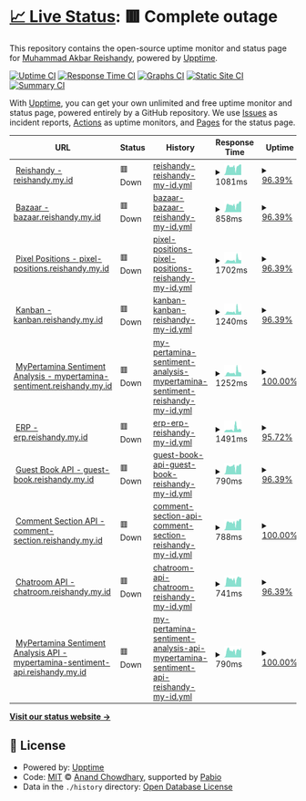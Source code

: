 # [📈 Live Status](https://Reishandy.github.io/upptime): <!--live status--> **🟥 Complete outage**

This repository contains the open-source uptime monitor and status page for [Muhammad Akbar Reishandy](https://reishandy.my.id/), powered by [Upptime](https://github.com/upptime/upptime).

[![Uptime CI](https://github.com/Reishandy/upptime/workflows/Uptime%20CI/badge.svg)](https://github.com/Reishandy/upptime/actions?query=workflow%3A%22Uptime+CI%22)
[![Response Time CI](https://github.com/Reishandy/upptime/workflows/Response%20Time%20CI/badge.svg)](https://github.com/Reishandy/upptime/actions?query=workflow%3A%22Response+Time+CI%22)
[![Graphs CI](https://github.com/Reishandy/upptime/workflows/Graphs%20CI/badge.svg)](https://github.com/Reishandy/upptime/actions?query=workflow%3A%22Graphs+CI%22)
[![Static Site CI](https://github.com/Reishandy/upptime/workflows/Static%20Site%20CI/badge.svg)](https://github.com/Reishandy/upptime/actions?query=workflow%3A%22Static+Site+CI%22)
[![Summary CI](https://github.com/Reishandy/upptime/workflows/Summary%20CI/badge.svg)](https://github.com/Reishandy/upptime/actions?query=workflow%3A%22Summary+CI%22)

With [Upptime](https://upptime.js.org), you can get your own unlimited and free uptime monitor and status page, powered entirely by a GitHub repository. We use [Issues](https://github.com/Reishandy/upptime/issues) as incident reports, [Actions](https://github.com/Reishandy/upptime/actions) as uptime monitors, and [Pages](https://Reishandy.github.io/upptime) for the status page.

<!--start: status pages-->
<!-- This summary is generated by Upptime (https://github.com/upptime/upptime) -->
<!-- Do not edit this manually, your changes will be overwritten -->
<!-- prettier-ignore -->
| URL | Status | History | Response Time | Uptime |
| --- | ------ | ------- | ------------- | ------ |
| <img alt="" src="https://icons.duckduckgo.com/ip3/reishandy.my.id.ico" height="13"> [Reishandy - reishandy.my.id](https://reishandy.my.id) | 🟥 Down | [reishandy-reishandy-my-id.yml](https://github.com/Reishandy/upptime/commits/HEAD/history/reishandy-reishandy-my-id.yml) | <details><summary><img alt="Response time graph" src="./graphs/reishandy-reishandy-my-id/response-time-week.png" height="20"> 1081ms</summary><br><a href="https://status.reishandy.my.id/history/reishandy-reishandy-my-id"><img alt="Response time 1084" src="https://img.shields.io/endpoint?url=https%3A%2F%2Fraw.githubusercontent.com%2FReishandy%2Fupptime%2FHEAD%2Fapi%2Freishandy-reishandy-my-id%2Fresponse-time.json"></a><br><a href="https://status.reishandy.my.id/history/reishandy-reishandy-my-id"><img alt="24-hour response time 851" src="https://img.shields.io/endpoint?url=https%3A%2F%2Fraw.githubusercontent.com%2FReishandy%2Fupptime%2FHEAD%2Fapi%2Freishandy-reishandy-my-id%2Fresponse-time-day.json"></a><br><a href="https://status.reishandy.my.id/history/reishandy-reishandy-my-id"><img alt="7-day response time 1081" src="https://img.shields.io/endpoint?url=https%3A%2F%2Fraw.githubusercontent.com%2FReishandy%2Fupptime%2FHEAD%2Fapi%2Freishandy-reishandy-my-id%2Fresponse-time-week.json"></a><br><a href="https://status.reishandy.my.id/history/reishandy-reishandy-my-id"><img alt="30-day response time 1084" src="https://img.shields.io/endpoint?url=https%3A%2F%2Fraw.githubusercontent.com%2FReishandy%2Fupptime%2FHEAD%2Fapi%2Freishandy-reishandy-my-id%2Fresponse-time-month.json"></a><br><a href="https://status.reishandy.my.id/history/reishandy-reishandy-my-id"><img alt="1-year response time 1084" src="https://img.shields.io/endpoint?url=https%3A%2F%2Fraw.githubusercontent.com%2FReishandy%2Fupptime%2FHEAD%2Fapi%2Freishandy-reishandy-my-id%2Fresponse-time-year.json"></a></details> | <details><summary><a href="https://status.reishandy.my.id/history/reishandy-reishandy-my-id">96.39%</a></summary><a href="https://status.reishandy.my.id/history/reishandy-reishandy-my-id"><img alt="All-time uptime 98.23%" src="https://img.shields.io/endpoint?url=https%3A%2F%2Fraw.githubusercontent.com%2FReishandy%2Fupptime%2FHEAD%2Fapi%2Freishandy-reishandy-my-id%2Fuptime.json"></a><br><a href="https://status.reishandy.my.id/history/reishandy-reishandy-my-id"><img alt="24-hour uptime 99.97%" src="https://img.shields.io/endpoint?url=https%3A%2F%2Fraw.githubusercontent.com%2FReishandy%2Fupptime%2FHEAD%2Fapi%2Freishandy-reishandy-my-id%2Fuptime-day.json"></a><br><a href="https://status.reishandy.my.id/history/reishandy-reishandy-my-id"><img alt="7-day uptime 96.39%" src="https://img.shields.io/endpoint?url=https%3A%2F%2Fraw.githubusercontent.com%2FReishandy%2Fupptime%2FHEAD%2Fapi%2Freishandy-reishandy-my-id%2Fuptime-week.json"></a><br><a href="https://status.reishandy.my.id/history/reishandy-reishandy-my-id"><img alt="30-day uptime 98.23%" src="https://img.shields.io/endpoint?url=https%3A%2F%2Fraw.githubusercontent.com%2FReishandy%2Fupptime%2FHEAD%2Fapi%2Freishandy-reishandy-my-id%2Fuptime-month.json"></a><br><a href="https://status.reishandy.my.id/history/reishandy-reishandy-my-id"><img alt="1-year uptime 98.23%" src="https://img.shields.io/endpoint?url=https%3A%2F%2Fraw.githubusercontent.com%2FReishandy%2Fupptime%2FHEAD%2Fapi%2Freishandy-reishandy-my-id%2Fuptime-year.json"></a></details>
| <img alt="" src="https://icons.duckduckgo.com/ip3/bazaar.reishandy.my.id.ico" height="13"> [Bazaar - bazaar.reishandy.my.id](https://bazaar.reishandy.my.id) | 🟥 Down | [bazaar-bazaar-reishandy-my-id.yml](https://github.com/Reishandy/upptime/commits/HEAD/history/bazaar-bazaar-reishandy-my-id.yml) | <details><summary><img alt="Response time graph" src="./graphs/bazaar-bazaar-reishandy-my-id/response-time-week.png" height="20"> 858ms</summary><br><a href="https://status.reishandy.my.id/history/bazaar-bazaar-reishandy-my-id"><img alt="Response time 862" src="https://img.shields.io/endpoint?url=https%3A%2F%2Fraw.githubusercontent.com%2FReishandy%2Fupptime%2FHEAD%2Fapi%2Fbazaar-bazaar-reishandy-my-id%2Fresponse-time.json"></a><br><a href="https://status.reishandy.my.id/history/bazaar-bazaar-reishandy-my-id"><img alt="24-hour response time 743" src="https://img.shields.io/endpoint?url=https%3A%2F%2Fraw.githubusercontent.com%2FReishandy%2Fupptime%2FHEAD%2Fapi%2Fbazaar-bazaar-reishandy-my-id%2Fresponse-time-day.json"></a><br><a href="https://status.reishandy.my.id/history/bazaar-bazaar-reishandy-my-id"><img alt="7-day response time 858" src="https://img.shields.io/endpoint?url=https%3A%2F%2Fraw.githubusercontent.com%2FReishandy%2Fupptime%2FHEAD%2Fapi%2Fbazaar-bazaar-reishandy-my-id%2Fresponse-time-week.json"></a><br><a href="https://status.reishandy.my.id/history/bazaar-bazaar-reishandy-my-id"><img alt="30-day response time 862" src="https://img.shields.io/endpoint?url=https%3A%2F%2Fraw.githubusercontent.com%2FReishandy%2Fupptime%2FHEAD%2Fapi%2Fbazaar-bazaar-reishandy-my-id%2Fresponse-time-month.json"></a><br><a href="https://status.reishandy.my.id/history/bazaar-bazaar-reishandy-my-id"><img alt="1-year response time 862" src="https://img.shields.io/endpoint?url=https%3A%2F%2Fraw.githubusercontent.com%2FReishandy%2Fupptime%2FHEAD%2Fapi%2Fbazaar-bazaar-reishandy-my-id%2Fresponse-time-year.json"></a></details> | <details><summary><a href="https://status.reishandy.my.id/history/bazaar-bazaar-reishandy-my-id">96.39%</a></summary><a href="https://status.reishandy.my.id/history/bazaar-bazaar-reishandy-my-id"><img alt="All-time uptime 98.23%" src="https://img.shields.io/endpoint?url=https%3A%2F%2Fraw.githubusercontent.com%2FReishandy%2Fupptime%2FHEAD%2Fapi%2Fbazaar-bazaar-reishandy-my-id%2Fuptime.json"></a><br><a href="https://status.reishandy.my.id/history/bazaar-bazaar-reishandy-my-id"><img alt="24-hour uptime 99.98%" src="https://img.shields.io/endpoint?url=https%3A%2F%2Fraw.githubusercontent.com%2FReishandy%2Fupptime%2FHEAD%2Fapi%2Fbazaar-bazaar-reishandy-my-id%2Fuptime-day.json"></a><br><a href="https://status.reishandy.my.id/history/bazaar-bazaar-reishandy-my-id"><img alt="7-day uptime 96.39%" src="https://img.shields.io/endpoint?url=https%3A%2F%2Fraw.githubusercontent.com%2FReishandy%2Fupptime%2FHEAD%2Fapi%2Fbazaar-bazaar-reishandy-my-id%2Fuptime-week.json"></a><br><a href="https://status.reishandy.my.id/history/bazaar-bazaar-reishandy-my-id"><img alt="30-day uptime 98.23%" src="https://img.shields.io/endpoint?url=https%3A%2F%2Fraw.githubusercontent.com%2FReishandy%2Fupptime%2FHEAD%2Fapi%2Fbazaar-bazaar-reishandy-my-id%2Fuptime-month.json"></a><br><a href="https://status.reishandy.my.id/history/bazaar-bazaar-reishandy-my-id"><img alt="1-year uptime 98.23%" src="https://img.shields.io/endpoint?url=https%3A%2F%2Fraw.githubusercontent.com%2FReishandy%2Fupptime%2FHEAD%2Fapi%2Fbazaar-bazaar-reishandy-my-id%2Fuptime-year.json"></a></details>
| <img alt="" src="https://icons.duckduckgo.com/ip3/pixel-positions.reishandy.my.id.ico" height="13"> [Pixel Positions - pixel-positions.reishandy.my.id](https://pixel-positions.reishandy.my.id) | 🟥 Down | [pixel-positions-pixel-positions-reishandy-my-id.yml](https://github.com/Reishandy/upptime/commits/HEAD/history/pixel-positions-pixel-positions-reishandy-my-id.yml) | <details><summary><img alt="Response time graph" src="./graphs/pixel-positions-pixel-positions-reishandy-my-id/response-time-week.png" height="20"> 1702ms</summary><br><a href="https://status.reishandy.my.id/history/pixel-positions-pixel-positions-reishandy-my-id"><img alt="Response time 1517" src="https://img.shields.io/endpoint?url=https%3A%2F%2Fraw.githubusercontent.com%2FReishandy%2Fupptime%2FHEAD%2Fapi%2Fpixel-positions-pixel-positions-reishandy-my-id%2Fresponse-time.json"></a><br><a href="https://status.reishandy.my.id/history/pixel-positions-pixel-positions-reishandy-my-id"><img alt="24-hour response time 987" src="https://img.shields.io/endpoint?url=https%3A%2F%2Fraw.githubusercontent.com%2FReishandy%2Fupptime%2FHEAD%2Fapi%2Fpixel-positions-pixel-positions-reishandy-my-id%2Fresponse-time-day.json"></a><br><a href="https://status.reishandy.my.id/history/pixel-positions-pixel-positions-reishandy-my-id"><img alt="7-day response time 1702" src="https://img.shields.io/endpoint?url=https%3A%2F%2Fraw.githubusercontent.com%2FReishandy%2Fupptime%2FHEAD%2Fapi%2Fpixel-positions-pixel-positions-reishandy-my-id%2Fresponse-time-week.json"></a><br><a href="https://status.reishandy.my.id/history/pixel-positions-pixel-positions-reishandy-my-id"><img alt="30-day response time 1517" src="https://img.shields.io/endpoint?url=https%3A%2F%2Fraw.githubusercontent.com%2FReishandy%2Fupptime%2FHEAD%2Fapi%2Fpixel-positions-pixel-positions-reishandy-my-id%2Fresponse-time-month.json"></a><br><a href="https://status.reishandy.my.id/history/pixel-positions-pixel-positions-reishandy-my-id"><img alt="1-year response time 1517" src="https://img.shields.io/endpoint?url=https%3A%2F%2Fraw.githubusercontent.com%2FReishandy%2Fupptime%2FHEAD%2Fapi%2Fpixel-positions-pixel-positions-reishandy-my-id%2Fresponse-time-year.json"></a></details> | <details><summary><a href="https://status.reishandy.my.id/history/pixel-positions-pixel-positions-reishandy-my-id">96.39%</a></summary><a href="https://status.reishandy.my.id/history/pixel-positions-pixel-positions-reishandy-my-id"><img alt="All-time uptime 98.23%" src="https://img.shields.io/endpoint?url=https%3A%2F%2Fraw.githubusercontent.com%2FReishandy%2Fupptime%2FHEAD%2Fapi%2Fpixel-positions-pixel-positions-reishandy-my-id%2Fuptime.json"></a><br><a href="https://status.reishandy.my.id/history/pixel-positions-pixel-positions-reishandy-my-id"><img alt="24-hour uptime 99.98%" src="https://img.shields.io/endpoint?url=https%3A%2F%2Fraw.githubusercontent.com%2FReishandy%2Fupptime%2FHEAD%2Fapi%2Fpixel-positions-pixel-positions-reishandy-my-id%2Fuptime-day.json"></a><br><a href="https://status.reishandy.my.id/history/pixel-positions-pixel-positions-reishandy-my-id"><img alt="7-day uptime 96.39%" src="https://img.shields.io/endpoint?url=https%3A%2F%2Fraw.githubusercontent.com%2FReishandy%2Fupptime%2FHEAD%2Fapi%2Fpixel-positions-pixel-positions-reishandy-my-id%2Fuptime-week.json"></a><br><a href="https://status.reishandy.my.id/history/pixel-positions-pixel-positions-reishandy-my-id"><img alt="30-day uptime 98.23%" src="https://img.shields.io/endpoint?url=https%3A%2F%2Fraw.githubusercontent.com%2FReishandy%2Fupptime%2FHEAD%2Fapi%2Fpixel-positions-pixel-positions-reishandy-my-id%2Fuptime-month.json"></a><br><a href="https://status.reishandy.my.id/history/pixel-positions-pixel-positions-reishandy-my-id"><img alt="1-year uptime 98.23%" src="https://img.shields.io/endpoint?url=https%3A%2F%2Fraw.githubusercontent.com%2FReishandy%2Fupptime%2FHEAD%2Fapi%2Fpixel-positions-pixel-positions-reishandy-my-id%2Fuptime-year.json"></a></details>
| <img alt="" src="https://icons.duckduckgo.com/ip3/kanban.reishandy.my.id.ico" height="13"> [Kanban - kanban.reishandy.my.id](https://kanban.reishandy.my.id) | 🟥 Down | [kanban-kanban-reishandy-my-id.yml](https://github.com/Reishandy/upptime/commits/HEAD/history/kanban-kanban-reishandy-my-id.yml) | <details><summary><img alt="Response time graph" src="./graphs/kanban-kanban-reishandy-my-id/response-time-week.png" height="20"> 1240ms</summary><br><a href="https://status.reishandy.my.id/history/kanban-kanban-reishandy-my-id"><img alt="Response time 1248" src="https://img.shields.io/endpoint?url=https%3A%2F%2Fraw.githubusercontent.com%2FReishandy%2Fupptime%2FHEAD%2Fapi%2Fkanban-kanban-reishandy-my-id%2Fresponse-time.json"></a><br><a href="https://status.reishandy.my.id/history/kanban-kanban-reishandy-my-id"><img alt="24-hour response time 837" src="https://img.shields.io/endpoint?url=https%3A%2F%2Fraw.githubusercontent.com%2FReishandy%2Fupptime%2FHEAD%2Fapi%2Fkanban-kanban-reishandy-my-id%2Fresponse-time-day.json"></a><br><a href="https://status.reishandy.my.id/history/kanban-kanban-reishandy-my-id"><img alt="7-day response time 1240" src="https://img.shields.io/endpoint?url=https%3A%2F%2Fraw.githubusercontent.com%2FReishandy%2Fupptime%2FHEAD%2Fapi%2Fkanban-kanban-reishandy-my-id%2Fresponse-time-week.json"></a><br><a href="https://status.reishandy.my.id/history/kanban-kanban-reishandy-my-id"><img alt="30-day response time 1248" src="https://img.shields.io/endpoint?url=https%3A%2F%2Fraw.githubusercontent.com%2FReishandy%2Fupptime%2FHEAD%2Fapi%2Fkanban-kanban-reishandy-my-id%2Fresponse-time-month.json"></a><br><a href="https://status.reishandy.my.id/history/kanban-kanban-reishandy-my-id"><img alt="1-year response time 1248" src="https://img.shields.io/endpoint?url=https%3A%2F%2Fraw.githubusercontent.com%2FReishandy%2Fupptime%2FHEAD%2Fapi%2Fkanban-kanban-reishandy-my-id%2Fresponse-time-year.json"></a></details> | <details><summary><a href="https://status.reishandy.my.id/history/kanban-kanban-reishandy-my-id">96.39%</a></summary><a href="https://status.reishandy.my.id/history/kanban-kanban-reishandy-my-id"><img alt="All-time uptime 98.23%" src="https://img.shields.io/endpoint?url=https%3A%2F%2Fraw.githubusercontent.com%2FReishandy%2Fupptime%2FHEAD%2Fapi%2Fkanban-kanban-reishandy-my-id%2Fuptime.json"></a><br><a href="https://status.reishandy.my.id/history/kanban-kanban-reishandy-my-id"><img alt="24-hour uptime 99.98%" src="https://img.shields.io/endpoint?url=https%3A%2F%2Fraw.githubusercontent.com%2FReishandy%2Fupptime%2FHEAD%2Fapi%2Fkanban-kanban-reishandy-my-id%2Fuptime-day.json"></a><br><a href="https://status.reishandy.my.id/history/kanban-kanban-reishandy-my-id"><img alt="7-day uptime 96.39%" src="https://img.shields.io/endpoint?url=https%3A%2F%2Fraw.githubusercontent.com%2FReishandy%2Fupptime%2FHEAD%2Fapi%2Fkanban-kanban-reishandy-my-id%2Fuptime-week.json"></a><br><a href="https://status.reishandy.my.id/history/kanban-kanban-reishandy-my-id"><img alt="30-day uptime 98.23%" src="https://img.shields.io/endpoint?url=https%3A%2F%2Fraw.githubusercontent.com%2FReishandy%2Fupptime%2FHEAD%2Fapi%2Fkanban-kanban-reishandy-my-id%2Fuptime-month.json"></a><br><a href="https://status.reishandy.my.id/history/kanban-kanban-reishandy-my-id"><img alt="1-year uptime 98.23%" src="https://img.shields.io/endpoint?url=https%3A%2F%2Fraw.githubusercontent.com%2FReishandy%2Fupptime%2FHEAD%2Fapi%2Fkanban-kanban-reishandy-my-id%2Fuptime-year.json"></a></details>
| <img alt="" src="https://icons.duckduckgo.com/ip3/mypertamina-sentiment.reishandy.my.id.ico" height="13"> [MyPertamina Sentiment Analysis - mypertamina-sentiment.reishandy.my.id](https://mypertamina-sentiment.reishandy.my.id) | 🟥 Down | [my-pertamina-sentiment-analysis-mypertamina-sentiment-reishandy-my-id.yml](https://github.com/Reishandy/upptime/commits/HEAD/history/my-pertamina-sentiment-analysis-mypertamina-sentiment-reishandy-my-id.yml) | <details><summary><img alt="Response time graph" src="./graphs/my-pertamina-sentiment-analysis-mypertamina-sentiment-reishandy-my-id/response-time-week.png" height="20"> 1252ms</summary><br><a href="https://status.reishandy.my.id/history/my-pertamina-sentiment-analysis-mypertamina-sentiment-reishandy-my-id"><img alt="Response time 1164" src="https://img.shields.io/endpoint?url=https%3A%2F%2Fraw.githubusercontent.com%2FReishandy%2Fupptime%2FHEAD%2Fapi%2Fmy-pertamina-sentiment-analysis-mypertamina-sentiment-reishandy-my-id%2Fresponse-time.json"></a><br><a href="https://status.reishandy.my.id/history/my-pertamina-sentiment-analysis-mypertamina-sentiment-reishandy-my-id"><img alt="24-hour response time 574" src="https://img.shields.io/endpoint?url=https%3A%2F%2Fraw.githubusercontent.com%2FReishandy%2Fupptime%2FHEAD%2Fapi%2Fmy-pertamina-sentiment-analysis-mypertamina-sentiment-reishandy-my-id%2Fresponse-time-day.json"></a><br><a href="https://status.reishandy.my.id/history/my-pertamina-sentiment-analysis-mypertamina-sentiment-reishandy-my-id"><img alt="7-day response time 1252" src="https://img.shields.io/endpoint?url=https%3A%2F%2Fraw.githubusercontent.com%2FReishandy%2Fupptime%2FHEAD%2Fapi%2Fmy-pertamina-sentiment-analysis-mypertamina-sentiment-reishandy-my-id%2Fresponse-time-week.json"></a><br><a href="https://status.reishandy.my.id/history/my-pertamina-sentiment-analysis-mypertamina-sentiment-reishandy-my-id"><img alt="30-day response time 1164" src="https://img.shields.io/endpoint?url=https%3A%2F%2Fraw.githubusercontent.com%2FReishandy%2Fupptime%2FHEAD%2Fapi%2Fmy-pertamina-sentiment-analysis-mypertamina-sentiment-reishandy-my-id%2Fresponse-time-month.json"></a><br><a href="https://status.reishandy.my.id/history/my-pertamina-sentiment-analysis-mypertamina-sentiment-reishandy-my-id"><img alt="1-year response time 1164" src="https://img.shields.io/endpoint?url=https%3A%2F%2Fraw.githubusercontent.com%2FReishandy%2Fupptime%2FHEAD%2Fapi%2Fmy-pertamina-sentiment-analysis-mypertamina-sentiment-reishandy-my-id%2Fresponse-time-year.json"></a></details> | <details><summary><a href="https://status.reishandy.my.id/history/my-pertamina-sentiment-analysis-mypertamina-sentiment-reishandy-my-id">100.00%</a></summary><a href="https://status.reishandy.my.id/history/my-pertamina-sentiment-analysis-mypertamina-sentiment-reishandy-my-id"><img alt="All-time uptime 100.00%" src="https://img.shields.io/endpoint?url=https%3A%2F%2Fraw.githubusercontent.com%2FReishandy%2Fupptime%2FHEAD%2Fapi%2Fmy-pertamina-sentiment-analysis-mypertamina-sentiment-reishandy-my-id%2Fuptime.json"></a><br><a href="https://status.reishandy.my.id/history/my-pertamina-sentiment-analysis-mypertamina-sentiment-reishandy-my-id"><img alt="24-hour uptime 100.00%" src="https://img.shields.io/endpoint?url=https%3A%2F%2Fraw.githubusercontent.com%2FReishandy%2Fupptime%2FHEAD%2Fapi%2Fmy-pertamina-sentiment-analysis-mypertamina-sentiment-reishandy-my-id%2Fuptime-day.json"></a><br><a href="https://status.reishandy.my.id/history/my-pertamina-sentiment-analysis-mypertamina-sentiment-reishandy-my-id"><img alt="7-day uptime 100.00%" src="https://img.shields.io/endpoint?url=https%3A%2F%2Fraw.githubusercontent.com%2FReishandy%2Fupptime%2FHEAD%2Fapi%2Fmy-pertamina-sentiment-analysis-mypertamina-sentiment-reishandy-my-id%2Fuptime-week.json"></a><br><a href="https://status.reishandy.my.id/history/my-pertamina-sentiment-analysis-mypertamina-sentiment-reishandy-my-id"><img alt="30-day uptime 100.00%" src="https://img.shields.io/endpoint?url=https%3A%2F%2Fraw.githubusercontent.com%2FReishandy%2Fupptime%2FHEAD%2Fapi%2Fmy-pertamina-sentiment-analysis-mypertamina-sentiment-reishandy-my-id%2Fuptime-month.json"></a><br><a href="https://status.reishandy.my.id/history/my-pertamina-sentiment-analysis-mypertamina-sentiment-reishandy-my-id"><img alt="1-year uptime 100.00%" src="https://img.shields.io/endpoint?url=https%3A%2F%2Fraw.githubusercontent.com%2FReishandy%2Fupptime%2FHEAD%2Fapi%2Fmy-pertamina-sentiment-analysis-mypertamina-sentiment-reishandy-my-id%2Fuptime-year.json"></a></details>
| <img alt="" src="https://icons.duckduckgo.com/ip3/erp.reishandy.my.id.ico" height="13"> [ERP - erp.reishandy.my.id](https://erp.reishandy.my.id) | 🟥 Down | [erp-erp-reishandy-my-id.yml](https://github.com/Reishandy/upptime/commits/HEAD/history/erp-erp-reishandy-my-id.yml) | <details><summary><img alt="Response time graph" src="./graphs/erp-erp-reishandy-my-id/response-time-week.png" height="20"> 1491ms</summary><br><a href="https://status.reishandy.my.id/history/erp-erp-reishandy-my-id"><img alt="Response time 1491" src="https://img.shields.io/endpoint?url=https%3A%2F%2Fraw.githubusercontent.com%2FReishandy%2Fupptime%2FHEAD%2Fapi%2Ferp-erp-reishandy-my-id%2Fresponse-time.json"></a><br><a href="https://status.reishandy.my.id/history/erp-erp-reishandy-my-id"><img alt="24-hour response time 681" src="https://img.shields.io/endpoint?url=https%3A%2F%2Fraw.githubusercontent.com%2FReishandy%2Fupptime%2FHEAD%2Fapi%2Ferp-erp-reishandy-my-id%2Fresponse-time-day.json"></a><br><a href="https://status.reishandy.my.id/history/erp-erp-reishandy-my-id"><img alt="7-day response time 1491" src="https://img.shields.io/endpoint?url=https%3A%2F%2Fraw.githubusercontent.com%2FReishandy%2Fupptime%2FHEAD%2Fapi%2Ferp-erp-reishandy-my-id%2Fresponse-time-week.json"></a><br><a href="https://status.reishandy.my.id/history/erp-erp-reishandy-my-id"><img alt="30-day response time 1491" src="https://img.shields.io/endpoint?url=https%3A%2F%2Fraw.githubusercontent.com%2FReishandy%2Fupptime%2FHEAD%2Fapi%2Ferp-erp-reishandy-my-id%2Fresponse-time-month.json"></a><br><a href="https://status.reishandy.my.id/history/erp-erp-reishandy-my-id"><img alt="1-year response time 1491" src="https://img.shields.io/endpoint?url=https%3A%2F%2Fraw.githubusercontent.com%2FReishandy%2Fupptime%2FHEAD%2Fapi%2Ferp-erp-reishandy-my-id%2Fresponse-time-year.json"></a></details> | <details><summary><a href="https://status.reishandy.my.id/history/erp-erp-reishandy-my-id">95.72%</a></summary><a href="https://status.reishandy.my.id/history/erp-erp-reishandy-my-id"><img alt="All-time uptime 95.72%" src="https://img.shields.io/endpoint?url=https%3A%2F%2Fraw.githubusercontent.com%2FReishandy%2Fupptime%2FHEAD%2Fapi%2Ferp-erp-reishandy-my-id%2Fuptime.json"></a><br><a href="https://status.reishandy.my.id/history/erp-erp-reishandy-my-id"><img alt="24-hour uptime 99.98%" src="https://img.shields.io/endpoint?url=https%3A%2F%2Fraw.githubusercontent.com%2FReishandy%2Fupptime%2FHEAD%2Fapi%2Ferp-erp-reishandy-my-id%2Fuptime-day.json"></a><br><a href="https://status.reishandy.my.id/history/erp-erp-reishandy-my-id"><img alt="7-day uptime 95.72%" src="https://img.shields.io/endpoint?url=https%3A%2F%2Fraw.githubusercontent.com%2FReishandy%2Fupptime%2FHEAD%2Fapi%2Ferp-erp-reishandy-my-id%2Fuptime-week.json"></a><br><a href="https://status.reishandy.my.id/history/erp-erp-reishandy-my-id"><img alt="30-day uptime 95.72%" src="https://img.shields.io/endpoint?url=https%3A%2F%2Fraw.githubusercontent.com%2FReishandy%2Fupptime%2FHEAD%2Fapi%2Ferp-erp-reishandy-my-id%2Fuptime-month.json"></a><br><a href="https://status.reishandy.my.id/history/erp-erp-reishandy-my-id"><img alt="1-year uptime 95.72%" src="https://img.shields.io/endpoint?url=https%3A%2F%2Fraw.githubusercontent.com%2FReishandy%2Fupptime%2FHEAD%2Fapi%2Ferp-erp-reishandy-my-id%2Fuptime-year.json"></a></details>
| <img alt="" src="https://icons.duckduckgo.com/ip3/guest-book.reishandy.my.id.ico" height="13"> [Guest Book API - guest-book.reishandy.my.id](https://guest-book.reishandy.my.id) | 🟥 Down | [guest-book-api-guest-book-reishandy-my-id.yml](https://github.com/Reishandy/upptime/commits/HEAD/history/guest-book-api-guest-book-reishandy-my-id.yml) | <details><summary><img alt="Response time graph" src="./graphs/guest-book-api-guest-book-reishandy-my-id/response-time-week.png" height="20"> 790ms</summary><br><a href="https://status.reishandy.my.id/history/guest-book-api-guest-book-reishandy-my-id"><img alt="Response time 790" src="https://img.shields.io/endpoint?url=https%3A%2F%2Fraw.githubusercontent.com%2FReishandy%2Fupptime%2FHEAD%2Fapi%2Fguest-book-api-guest-book-reishandy-my-id%2Fresponse-time.json"></a><br><a href="https://status.reishandy.my.id/history/guest-book-api-guest-book-reishandy-my-id"><img alt="24-hour response time 650" src="https://img.shields.io/endpoint?url=https%3A%2F%2Fraw.githubusercontent.com%2FReishandy%2Fupptime%2FHEAD%2Fapi%2Fguest-book-api-guest-book-reishandy-my-id%2Fresponse-time-day.json"></a><br><a href="https://status.reishandy.my.id/history/guest-book-api-guest-book-reishandy-my-id"><img alt="7-day response time 790" src="https://img.shields.io/endpoint?url=https%3A%2F%2Fraw.githubusercontent.com%2FReishandy%2Fupptime%2FHEAD%2Fapi%2Fguest-book-api-guest-book-reishandy-my-id%2Fresponse-time-week.json"></a><br><a href="https://status.reishandy.my.id/history/guest-book-api-guest-book-reishandy-my-id"><img alt="30-day response time 790" src="https://img.shields.io/endpoint?url=https%3A%2F%2Fraw.githubusercontent.com%2FReishandy%2Fupptime%2FHEAD%2Fapi%2Fguest-book-api-guest-book-reishandy-my-id%2Fresponse-time-month.json"></a><br><a href="https://status.reishandy.my.id/history/guest-book-api-guest-book-reishandy-my-id"><img alt="1-year response time 790" src="https://img.shields.io/endpoint?url=https%3A%2F%2Fraw.githubusercontent.com%2FReishandy%2Fupptime%2FHEAD%2Fapi%2Fguest-book-api-guest-book-reishandy-my-id%2Fresponse-time-year.json"></a></details> | <details><summary><a href="https://status.reishandy.my.id/history/guest-book-api-guest-book-reishandy-my-id">96.39%</a></summary><a href="https://status.reishandy.my.id/history/guest-book-api-guest-book-reishandy-my-id"><img alt="All-time uptime 98.23%" src="https://img.shields.io/endpoint?url=https%3A%2F%2Fraw.githubusercontent.com%2FReishandy%2Fupptime%2FHEAD%2Fapi%2Fguest-book-api-guest-book-reishandy-my-id%2Fuptime.json"></a><br><a href="https://status.reishandy.my.id/history/guest-book-api-guest-book-reishandy-my-id"><img alt="24-hour uptime 99.99%" src="https://img.shields.io/endpoint?url=https%3A%2F%2Fraw.githubusercontent.com%2FReishandy%2Fupptime%2FHEAD%2Fapi%2Fguest-book-api-guest-book-reishandy-my-id%2Fuptime-day.json"></a><br><a href="https://status.reishandy.my.id/history/guest-book-api-guest-book-reishandy-my-id"><img alt="7-day uptime 96.39%" src="https://img.shields.io/endpoint?url=https%3A%2F%2Fraw.githubusercontent.com%2FReishandy%2Fupptime%2FHEAD%2Fapi%2Fguest-book-api-guest-book-reishandy-my-id%2Fuptime-week.json"></a><br><a href="https://status.reishandy.my.id/history/guest-book-api-guest-book-reishandy-my-id"><img alt="30-day uptime 98.23%" src="https://img.shields.io/endpoint?url=https%3A%2F%2Fraw.githubusercontent.com%2FReishandy%2Fupptime%2FHEAD%2Fapi%2Fguest-book-api-guest-book-reishandy-my-id%2Fuptime-month.json"></a><br><a href="https://status.reishandy.my.id/history/guest-book-api-guest-book-reishandy-my-id"><img alt="1-year uptime 98.23%" src="https://img.shields.io/endpoint?url=https%3A%2F%2Fraw.githubusercontent.com%2FReishandy%2Fupptime%2FHEAD%2Fapi%2Fguest-book-api-guest-book-reishandy-my-id%2Fuptime-year.json"></a></details>
| <img alt="" src="https://icons.duckduckgo.com/ip3/comment-section.reishandy.my.id.ico" height="13"> [Comment Section API - comment-section.reishandy.my.id](https://comment-section.reishandy.my.id) | 🟥 Down | [comment-section-api-comment-section-reishandy-my-id.yml](https://github.com/Reishandy/upptime/commits/HEAD/history/comment-section-api-comment-section-reishandy-my-id.yml) | <details><summary><img alt="Response time graph" src="./graphs/comment-section-api-comment-section-reishandy-my-id/response-time-week.png" height="20"> 788ms</summary><br><a href="https://status.reishandy.my.id/history/comment-section-api-comment-section-reishandy-my-id"><img alt="Response time 832" src="https://img.shields.io/endpoint?url=https%3A%2F%2Fraw.githubusercontent.com%2FReishandy%2Fupptime%2FHEAD%2Fapi%2Fcomment-section-api-comment-section-reishandy-my-id%2Fresponse-time.json"></a><br><a href="https://status.reishandy.my.id/history/comment-section-api-comment-section-reishandy-my-id"><img alt="24-hour response time 601" src="https://img.shields.io/endpoint?url=https%3A%2F%2Fraw.githubusercontent.com%2FReishandy%2Fupptime%2FHEAD%2Fapi%2Fcomment-section-api-comment-section-reishandy-my-id%2Fresponse-time-day.json"></a><br><a href="https://status.reishandy.my.id/history/comment-section-api-comment-section-reishandy-my-id"><img alt="7-day response time 788" src="https://img.shields.io/endpoint?url=https%3A%2F%2Fraw.githubusercontent.com%2FReishandy%2Fupptime%2FHEAD%2Fapi%2Fcomment-section-api-comment-section-reishandy-my-id%2Fresponse-time-week.json"></a><br><a href="https://status.reishandy.my.id/history/comment-section-api-comment-section-reishandy-my-id"><img alt="30-day response time 832" src="https://img.shields.io/endpoint?url=https%3A%2F%2Fraw.githubusercontent.com%2FReishandy%2Fupptime%2FHEAD%2Fapi%2Fcomment-section-api-comment-section-reishandy-my-id%2Fresponse-time-month.json"></a><br><a href="https://status.reishandy.my.id/history/comment-section-api-comment-section-reishandy-my-id"><img alt="1-year response time 832" src="https://img.shields.io/endpoint?url=https%3A%2F%2Fraw.githubusercontent.com%2FReishandy%2Fupptime%2FHEAD%2Fapi%2Fcomment-section-api-comment-section-reishandy-my-id%2Fresponse-time-year.json"></a></details> | <details><summary><a href="https://status.reishandy.my.id/history/comment-section-api-comment-section-reishandy-my-id">100.00%</a></summary><a href="https://status.reishandy.my.id/history/comment-section-api-comment-section-reishandy-my-id"><img alt="All-time uptime 100.00%" src="https://img.shields.io/endpoint?url=https%3A%2F%2Fraw.githubusercontent.com%2FReishandy%2Fupptime%2FHEAD%2Fapi%2Fcomment-section-api-comment-section-reishandy-my-id%2Fuptime.json"></a><br><a href="https://status.reishandy.my.id/history/comment-section-api-comment-section-reishandy-my-id"><img alt="24-hour uptime 100.00%" src="https://img.shields.io/endpoint?url=https%3A%2F%2Fraw.githubusercontent.com%2FReishandy%2Fupptime%2FHEAD%2Fapi%2Fcomment-section-api-comment-section-reishandy-my-id%2Fuptime-day.json"></a><br><a href="https://status.reishandy.my.id/history/comment-section-api-comment-section-reishandy-my-id"><img alt="7-day uptime 100.00%" src="https://img.shields.io/endpoint?url=https%3A%2F%2Fraw.githubusercontent.com%2FReishandy%2Fupptime%2FHEAD%2Fapi%2Fcomment-section-api-comment-section-reishandy-my-id%2Fuptime-week.json"></a><br><a href="https://status.reishandy.my.id/history/comment-section-api-comment-section-reishandy-my-id"><img alt="30-day uptime 100.00%" src="https://img.shields.io/endpoint?url=https%3A%2F%2Fraw.githubusercontent.com%2FReishandy%2Fupptime%2FHEAD%2Fapi%2Fcomment-section-api-comment-section-reishandy-my-id%2Fuptime-month.json"></a><br><a href="https://status.reishandy.my.id/history/comment-section-api-comment-section-reishandy-my-id"><img alt="1-year uptime 100.00%" src="https://img.shields.io/endpoint?url=https%3A%2F%2Fraw.githubusercontent.com%2FReishandy%2Fupptime%2FHEAD%2Fapi%2Fcomment-section-api-comment-section-reishandy-my-id%2Fuptime-year.json"></a></details>
| <img alt="" src="https://icons.duckduckgo.com/ip3/chatroom.reishandy.my.id.ico" height="13"> [Chatroom API - chatroom.reishandy.my.id](https://chatroom.reishandy.my.id) | 🟥 Down | [chatroom-api-chatroom-reishandy-my-id.yml](https://github.com/Reishandy/upptime/commits/HEAD/history/chatroom-api-chatroom-reishandy-my-id.yml) | <details><summary><img alt="Response time graph" src="./graphs/chatroom-api-chatroom-reishandy-my-id/response-time-week.png" height="20"> 741ms</summary><br><a href="https://status.reishandy.my.id/history/chatroom-api-chatroom-reishandy-my-id"><img alt="Response time 730" src="https://img.shields.io/endpoint?url=https%3A%2F%2Fraw.githubusercontent.com%2FReishandy%2Fupptime%2FHEAD%2Fapi%2Fchatroom-api-chatroom-reishandy-my-id%2Fresponse-time.json"></a><br><a href="https://status.reishandy.my.id/history/chatroom-api-chatroom-reishandy-my-id"><img alt="24-hour response time 512" src="https://img.shields.io/endpoint?url=https%3A%2F%2Fraw.githubusercontent.com%2FReishandy%2Fupptime%2FHEAD%2Fapi%2Fchatroom-api-chatroom-reishandy-my-id%2Fresponse-time-day.json"></a><br><a href="https://status.reishandy.my.id/history/chatroom-api-chatroom-reishandy-my-id"><img alt="7-day response time 741" src="https://img.shields.io/endpoint?url=https%3A%2F%2Fraw.githubusercontent.com%2FReishandy%2Fupptime%2FHEAD%2Fapi%2Fchatroom-api-chatroom-reishandy-my-id%2Fresponse-time-week.json"></a><br><a href="https://status.reishandy.my.id/history/chatroom-api-chatroom-reishandy-my-id"><img alt="30-day response time 730" src="https://img.shields.io/endpoint?url=https%3A%2F%2Fraw.githubusercontent.com%2FReishandy%2Fupptime%2FHEAD%2Fapi%2Fchatroom-api-chatroom-reishandy-my-id%2Fresponse-time-month.json"></a><br><a href="https://status.reishandy.my.id/history/chatroom-api-chatroom-reishandy-my-id"><img alt="1-year response time 730" src="https://img.shields.io/endpoint?url=https%3A%2F%2Fraw.githubusercontent.com%2FReishandy%2Fupptime%2FHEAD%2Fapi%2Fchatroom-api-chatroom-reishandy-my-id%2Fresponse-time-year.json"></a></details> | <details><summary><a href="https://status.reishandy.my.id/history/chatroom-api-chatroom-reishandy-my-id">96.39%</a></summary><a href="https://status.reishandy.my.id/history/chatroom-api-chatroom-reishandy-my-id"><img alt="All-time uptime 98.24%" src="https://img.shields.io/endpoint?url=https%3A%2F%2Fraw.githubusercontent.com%2FReishandy%2Fupptime%2FHEAD%2Fapi%2Fchatroom-api-chatroom-reishandy-my-id%2Fuptime.json"></a><br><a href="https://status.reishandy.my.id/history/chatroom-api-chatroom-reishandy-my-id"><img alt="24-hour uptime 99.99%" src="https://img.shields.io/endpoint?url=https%3A%2F%2Fraw.githubusercontent.com%2FReishandy%2Fupptime%2FHEAD%2Fapi%2Fchatroom-api-chatroom-reishandy-my-id%2Fuptime-day.json"></a><br><a href="https://status.reishandy.my.id/history/chatroom-api-chatroom-reishandy-my-id"><img alt="7-day uptime 96.39%" src="https://img.shields.io/endpoint?url=https%3A%2F%2Fraw.githubusercontent.com%2FReishandy%2Fupptime%2FHEAD%2Fapi%2Fchatroom-api-chatroom-reishandy-my-id%2Fuptime-week.json"></a><br><a href="https://status.reishandy.my.id/history/chatroom-api-chatroom-reishandy-my-id"><img alt="30-day uptime 98.24%" src="https://img.shields.io/endpoint?url=https%3A%2F%2Fraw.githubusercontent.com%2FReishandy%2Fupptime%2FHEAD%2Fapi%2Fchatroom-api-chatroom-reishandy-my-id%2Fuptime-month.json"></a><br><a href="https://status.reishandy.my.id/history/chatroom-api-chatroom-reishandy-my-id"><img alt="1-year uptime 98.24%" src="https://img.shields.io/endpoint?url=https%3A%2F%2Fraw.githubusercontent.com%2FReishandy%2Fupptime%2FHEAD%2Fapi%2Fchatroom-api-chatroom-reishandy-my-id%2Fuptime-year.json"></a></details>
| <img alt="" src="https://icons.duckduckgo.com/ip3/mypertamina-sentiment-api.reishandy.my.id.ico" height="13"> [MyPertamina Sentiment Analysis API - mypertamina-sentiment-api.reishandy.my.id](https://mypertamina-sentiment-api.reishandy.my.id/healthz) | 🟥 Down | [my-pertamina-sentiment-analysis-api-mypertamina-sentiment-api-reishandy-my-id.yml](https://github.com/Reishandy/upptime/commits/HEAD/history/my-pertamina-sentiment-analysis-api-mypertamina-sentiment-api-reishandy-my-id.yml) | <details><summary><img alt="Response time graph" src="./graphs/my-pertamina-sentiment-analysis-api-mypertamina-sentiment-api-reishandy-my-id/response-time-week.png" height="20"> 790ms</summary><br><a href="https://status.reishandy.my.id/history/my-pertamina-sentiment-analysis-api-mypertamina-sentiment-api-reishandy-my-id"><img alt="Response time 755" src="https://img.shields.io/endpoint?url=https%3A%2F%2Fraw.githubusercontent.com%2FReishandy%2Fupptime%2FHEAD%2Fapi%2Fmy-pertamina-sentiment-analysis-api-mypertamina-sentiment-api-reishandy-my-id%2Fresponse-time.json"></a><br><a href="https://status.reishandy.my.id/history/my-pertamina-sentiment-analysis-api-mypertamina-sentiment-api-reishandy-my-id"><img alt="24-hour response time 614" src="https://img.shields.io/endpoint?url=https%3A%2F%2Fraw.githubusercontent.com%2FReishandy%2Fupptime%2FHEAD%2Fapi%2Fmy-pertamina-sentiment-analysis-api-mypertamina-sentiment-api-reishandy-my-id%2Fresponse-time-day.json"></a><br><a href="https://status.reishandy.my.id/history/my-pertamina-sentiment-analysis-api-mypertamina-sentiment-api-reishandy-my-id"><img alt="7-day response time 790" src="https://img.shields.io/endpoint?url=https%3A%2F%2Fraw.githubusercontent.com%2FReishandy%2Fupptime%2FHEAD%2Fapi%2Fmy-pertamina-sentiment-analysis-api-mypertamina-sentiment-api-reishandy-my-id%2Fresponse-time-week.json"></a><br><a href="https://status.reishandy.my.id/history/my-pertamina-sentiment-analysis-api-mypertamina-sentiment-api-reishandy-my-id"><img alt="30-day response time 755" src="https://img.shields.io/endpoint?url=https%3A%2F%2Fraw.githubusercontent.com%2FReishandy%2Fupptime%2FHEAD%2Fapi%2Fmy-pertamina-sentiment-analysis-api-mypertamina-sentiment-api-reishandy-my-id%2Fresponse-time-month.json"></a><br><a href="https://status.reishandy.my.id/history/my-pertamina-sentiment-analysis-api-mypertamina-sentiment-api-reishandy-my-id"><img alt="1-year response time 755" src="https://img.shields.io/endpoint?url=https%3A%2F%2Fraw.githubusercontent.com%2FReishandy%2Fupptime%2FHEAD%2Fapi%2Fmy-pertamina-sentiment-analysis-api-mypertamina-sentiment-api-reishandy-my-id%2Fresponse-time-year.json"></a></details> | <details><summary><a href="https://status.reishandy.my.id/history/my-pertamina-sentiment-analysis-api-mypertamina-sentiment-api-reishandy-my-id">100.00%</a></summary><a href="https://status.reishandy.my.id/history/my-pertamina-sentiment-analysis-api-mypertamina-sentiment-api-reishandy-my-id"><img alt="All-time uptime 100.00%" src="https://img.shields.io/endpoint?url=https%3A%2F%2Fraw.githubusercontent.com%2FReishandy%2Fupptime%2FHEAD%2Fapi%2Fmy-pertamina-sentiment-analysis-api-mypertamina-sentiment-api-reishandy-my-id%2Fuptime.json"></a><br><a href="https://status.reishandy.my.id/history/my-pertamina-sentiment-analysis-api-mypertamina-sentiment-api-reishandy-my-id"><img alt="24-hour uptime 100.00%" src="https://img.shields.io/endpoint?url=https%3A%2F%2Fraw.githubusercontent.com%2FReishandy%2Fupptime%2FHEAD%2Fapi%2Fmy-pertamina-sentiment-analysis-api-mypertamina-sentiment-api-reishandy-my-id%2Fuptime-day.json"></a><br><a href="https://status.reishandy.my.id/history/my-pertamina-sentiment-analysis-api-mypertamina-sentiment-api-reishandy-my-id"><img alt="7-day uptime 100.00%" src="https://img.shields.io/endpoint?url=https%3A%2F%2Fraw.githubusercontent.com%2FReishandy%2Fupptime%2FHEAD%2Fapi%2Fmy-pertamina-sentiment-analysis-api-mypertamina-sentiment-api-reishandy-my-id%2Fuptime-week.json"></a><br><a href="https://status.reishandy.my.id/history/my-pertamina-sentiment-analysis-api-mypertamina-sentiment-api-reishandy-my-id"><img alt="30-day uptime 100.00%" src="https://img.shields.io/endpoint?url=https%3A%2F%2Fraw.githubusercontent.com%2FReishandy%2Fupptime%2FHEAD%2Fapi%2Fmy-pertamina-sentiment-analysis-api-mypertamina-sentiment-api-reishandy-my-id%2Fuptime-month.json"></a><br><a href="https://status.reishandy.my.id/history/my-pertamina-sentiment-analysis-api-mypertamina-sentiment-api-reishandy-my-id"><img alt="1-year uptime 100.00%" src="https://img.shields.io/endpoint?url=https%3A%2F%2Fraw.githubusercontent.com%2FReishandy%2Fupptime%2FHEAD%2Fapi%2Fmy-pertamina-sentiment-analysis-api-mypertamina-sentiment-api-reishandy-my-id%2Fuptime-year.json"></a></details>

<!--end: status pages-->

[**Visit our status website →**](https://Reishandy.github.io/upptime)

## 📄 License

- Powered by: [Upptime](https://github.com/upptime/upptime)
- Code: [MIT](./LICENSE) © [Anand Chowdhary](https://anandchowdhary.com), supported by [Pabio](https://pabio.com)
- Data in the `./history` directory: [Open Database License](https://opendatacommons.org/licenses/odbl/1-0/)
